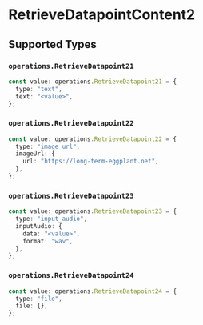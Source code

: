 # RetrieveDatapointContent2


## Supported Types

### `operations.RetrieveDatapoint21`

```typescript
const value: operations.RetrieveDatapoint21 = {
  type: "text",
  text: "<value>",
};
```

### `operations.RetrieveDatapoint22`

```typescript
const value: operations.RetrieveDatapoint22 = {
  type: "image_url",
  imageUrl: {
    url: "https://long-term-eggplant.net",
  },
};
```

### `operations.RetrieveDatapoint23`

```typescript
const value: operations.RetrieveDatapoint23 = {
  type: "input_audio",
  inputAudio: {
    data: "<value>",
    format: "wav",
  },
};
```

### `operations.RetrieveDatapoint24`

```typescript
const value: operations.RetrieveDatapoint24 = {
  type: "file",
  file: {},
};
```

